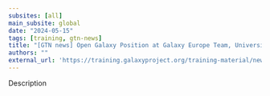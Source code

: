 ```yaml
---
subsites: [all]
main_subsite: global
date: "2024-05-15"
tags: [training, gtn-news]
title: "[GTN news] Open Galaxy Position at Galaxy Europe Team, University of Freiburg"
authors: ""
external_url: 'https://training.galaxyproject.org/training-material/news/2024/05/15/galaxy-europe-freiburg-job.html'
---
```


Description

